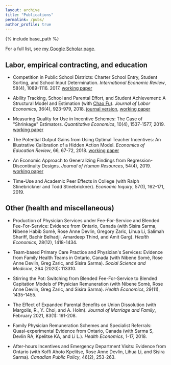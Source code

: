 ```yaml
---
layout: archive
title: "Publications"
permalink: /pubs/
author_profile: true
---
```


{% include base_path %}

For a full list, see [my Google Scholar page](https://scholar.google.com/citations?user=uImv6UsAAAAJ&hl=en).

## Labor, empirical contracting, and education

* Competition in Public School Districts: Charter School Entry, Student Sorting, and School Input Determination. *International Economic Review*, 58(4), 1089-1116. 2017. [working paper](/files/charter_schools_Mehta_2016_07_06.pdf)

* Ability Tracking, School and Parental Effort, and Student Achievement: A Structural Model and Estimation (with [Chao Fu](http://www.ssc.wisc.edu/~cfu/research.html)). *Journal of Labor Economics*, 36(4), 923-979, 2018. [journal version](https://doi.org/10.1086/697559), [working paper](/files/tracking_paper_Fu_Mehta_2017_03_23.pdf)

* Measuring Quality for Use in Incentive Schemes: The Case of "Shrinkage" Estimators. *Quantitative Economics*, 10(4), 1537-1577, 2019. [working paper](/files/mehta_measuring_quality_for_incentive_schemes_2019_04_02.pdf)

* The Potential Output Gains from Using Optimal Teacher Incentives: An Illustrative Calibration of a Hidden Action Model. *Economics of Education Review*, 66, 67-72, 2018. [working paper](/files/mehta_potential_gains_optimal_piece_rate_2018_04.pdf)

* An Economic Approach to Generalizing Findings from Regression-Discontinuity Designs. *Journal of Human Resources*, 54(4), 2019. [working paper](/files/research/RD_more_Mehta_2017_12_07.pdf)

* Time-Use and Academic Peer Effects in College (with Ralph Stinebrickner and Todd Stinebrickner). *Economic Inquiry*, 57(1), 162-171, 2019.

## Other (health and miscellaneous)

* Production of Physician Services under Fee-For-Service and Blended Fee-For-Service: Evidence from Ontario, Canada (with Sisira Sarma, Nibene Habib Som&egrave;, Rose Anne Devlin, Gregory Zaric, Lihua Li, Salimah Shariff, Bachir Belhadji, Amardeep Thind, and Amit Garg). *Health Economics*, 28(12), 1418-1434. 

* Team-based Primary Care Practice and Physician's Services: Evidence from Family Health Teams in Ontario, Canada (with Nibene Som&egrave;, Rose Anne Devlin, Greg Zaric, and Sisira Sarma). *Social Science and Medicine*, 264 (2020): 113310.

* Stirring the Pot: Switching from Blended Fee-For-Service to Blended Capitation Models of Physician Remuneration (with Nibene Som&egrave;, Rose Anne Devlin, Greg Zaric, and Sisira Sarma). *Health Economics*, 29(11), 1435-1455.

* The Effect of Expanded Parental Benefits on Union Dissolution (with Margolis, R., Y. Choi, and A. Holm). *Journal of Marriage and Family*, February 2021, 83(1): 191-208. 

* Family Physician Remuneration Schemes and Specialist Referrals: Quasi-experimental Evidence from Ontario, Canada (with Sarma S, Devlin RA, Kpelitse KA, and Li L.). *Health Economics*, 1-17, 2018.
 
* After-hours Incentives and Emergency Department Visits: Evidence from Ontario (with Koffi Ahoto Kpelitse, Rose Anne Devlin, Lihua Li, and Sisira Sarma). *Canadian Public Policy*, 46(2), 253-263. 

